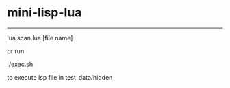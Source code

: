 # mini-lisp-lua


-------------------------------------------

lua scan.lua [file name]



or run



./exec.sh




to execute lsp file in test_data/hidden
